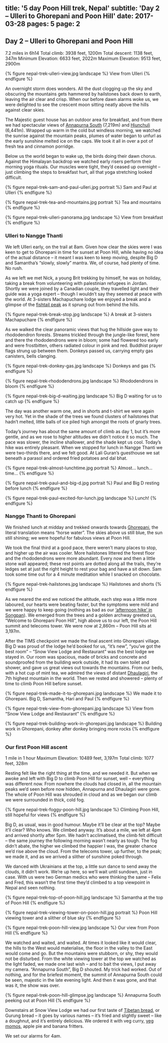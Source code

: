 title: '5 day Poon Hill trek, Nepal'
subtitle: 'Day 2 – Ulleri to Ghorepani and Poon Hill'
date: 2017-03-28
pages: 5
page: 2
---

## Day 2 – Ulleri to Ghorepani and Poon Hill

7.2 miles in 6h14
Total climb: 3938 feet, 1200m
Total descent: 1138 feet, 347m
Minimum Elevation: 6633 feet, 2022m
Maximum Elevation: 9513 feet, 2900m

{% figure nepal-trek-ulleri-view.jpg landscape %}
View from Ulleri
{% endfigure %}

An overnight storm does wonders. All the dust clogging up the sky and obscuring the mountains gets hammered by hailstones back down to earth, leaving the air clear and crisp. When our before dawn alarms woke us, we were delighted to see the crescent moon sitting neatly above the hills against clear skies.

The Majestic guest house has an outdoor area for breakfast, and from there we had spectacular views of [Annapurna South](https://en.wikipedia.org/wiki/Annapurna_South) (7,219m) and [Hiunchuli](https://en.wikipedia.org/wiki/Hiunchuli) (6,441m). Wrapped up warm in the cold but windless morning, we watched the sunrise against the mountain peaks, plumes of water began to unfurl as the early sunshine melted ice on the caps. We took it all in over a pot of fresh tea and cinnamon porridge.

Below us the world began to wake up, the birds doing their dawn chorus. Against the Himalayan backdrop we watched early risers perform their morning yoga rituals. Our muscles were tight, they’d ceased up overnight – just climbing the steps to breakfast hurt, all that yoga stretching looked difficult.

{% figure nepal-trek-sam-and-paul-ulleri.jpg portrait %}
Sam and Paul at Ulleri
{% endfigure %}

{% figure nepal-trek-tea-and-mountains.jpg portrait %}
Tea and mountains
{% endfigure %}

{% figure nepal-trek-ulleri-panorama.jpg landscape %}
View from breakfast
{% endfigure %}

### Ulleri to Nangge Thanti

We left Ulleri early, on the trail at 8am. Given how clear the skies were I was keen to get to Ghorepani in time for sunset at Poon Hill, while having no idea of the actual distance – it meant I was keen to keep moving, despite Big D and Samantha’s “slowly, slowly” mantra. We, of course, had plenty of time. No rush.

As we left we met Nick, a young Brit trekking by himself, he was on holiday, taking a break from volunteering with palestinian refugees in Jordan. Shortly we were joined by a Canadian couple, they travelled light and their guide was a yoga expert – though I wouldn’t say they seemed at peace with the world. At 3-sisters Machapuchare lodge we enjoyed a break and a glimpse of the [fishtail peak](https://en.wikipedia.org/wiki/Machapuchare) as it sprung out from behind the hills.

{% figure nepal-trek-break-stop.jpg landscape %}
A break at 3-sisters Machapuchare
{% endfigure %}

As we walked the clear panoramic views that hug the hillside gave way to rhododendron forests. Streams trickled through the jungle-like forest, here and there the rhododendrons were in bloom; some had flowered too early and were frostbitten, others radiated colour in pink and red. Buddhist prayer flags strung up between them. Donkeys passed us, carrying empty gas canisters, bells clanging.

{% figure nepal-trek-donkey-gas.jpg landscape %}
Donkeys and gas
{% endfigure %}

{% figure nepal-trek-rhododendrons.jpg landscape %}
Rhododendrons in bloom
{% endfigure %}

{% figure nepal-trek-big-d-waiting.jpg landscape %}
Big D waiting for us to catch up
{% endfigure %}

The day was another warm one, and in shorts and t-shirt we were again very hot. Yet in the shade of the trees we found clusters of hailstones that hadn’t melted, little balls of ice piled high amongst the roots of gnarly trees.

Today’s journey has about the same amount of climb as day 1, but it’s more gentle, and as we rose to higher altitudes we didn’t notice it so much. The pace was slower, the incline shallower, and the shade kept us cool. Today’s hike was entirely pleasant. When we stopped for lunch in Nangge Thanti we were two-thirds there, and we felt good. At Lali Guran’s guesthouse we sat beneath a parasol and ordered fried potatoes and dal bhat.

{% figure nepal-trek-almost-lunchtime.jpg portrait %}
Almost… lunch… time…
{% endfigure %}

{% figure nepal-trek-paul-and-big-d.jpg portrait %}
Paul and Big D resting before lunch
{% endfigure %}

{% figure nepal-trek-paul-excited-for-lunch.jpg landscape %}
Lunch!
{% endfigure %}

### Nangge Thanti to Ghorepani

We finished lunch at midday and trekked onwards towards [Ghorepani](https://en.wikipedia.org/wiki/Ghorepani), the literal translation means “horse water”. The skies above us still blue, the sun still shining; we were hopeful for fabulous views at Poon Hill.

We took the final third at a good pace, there weren’t many places to stop, and higher up the air was cooler. More hailstones littered the forest floor and the rhododendrons were more abundant.  Every now and then a little stone wall appeared; these rest points are dotted along all the trails, they’re ledges set at just the right height to rest your bag and have a sit down. Sam took some time out for a 4 minute meditation while I snacked on chocolate.

{% figure nepal-trek-hailstones.jpg landscape %}
Hailstones and shorts
{% endfigure %}

As we neared the end we noticed the altitude, each step was a little more laboured, our hearts were beating faster, but the symptoms were mild and we were happy to keep going (nothing as bad as our [‘afternoon hike’ in Songpan](/2014/09/songpan-china/#Afternoon-hike)). We emerged from the trees and a golden archway greeted us, “Welcome to Ghorepani Poon Hill”, high above us to our left, the Poon Hill summit and telecoms tower. We were now at 2,860m – Poon Hill sits at 3,197m.

After the TIMS checkpoint we made the final ascent into Ghorepani village. Big D was proud of the lodge he’d booked for us, “it’s new”, “you’ve got the best room” – “Snow View Lodge and Restaurant” was the best lodge we stayed in. Our room was spacious, made of bricks and concrete and soundproofed from the building work outside, it had its own toilet and shower, and gave us great views out towards the mountains. From our beds, with a hot cup of mint tea, we admired the views of distant [Dhaulagiri](https://en.wikipedia.org/wiki/Dhaulagiri), the 7th highest mountain in the world. Then we rested and showered – plenty of time to climb Poon Hill before sunset.

{% figure nepal-trek-made-it-to-ghorepani.jpg landscape %}
We made it to Ghorepani. Big D, Samantha, Hari and Paul
{% endfigure %}

{% figure nepal-trek-view-from-ghorepani.jpg landscape %}
View from “Snow View Lodge and Restaurant”
{% endfigure %}

{% figure nepal-trek-building-work-in-ghorepani.jpg landscape %}
Building work in Ghorepani, donkey after donkey bringing more rocks
{% endfigure %}

### Our first Poon Hill ascent

1 mile in 1 hour
Maximum Elevation: 10489 feet, 3,197m
Total climb: 1077 feet, 328m

Resting felt like the right thing at the time, and we needed it. But when we awoke and left with Big D to climb Poon Hill for sunset, well – everything was different now. From nowhere the clouds had closed in, all the mountain peaks we’d seen before now hidden, Annapurna and Dhaulagiri were gone. The whole of Poon Hill was shrouded in cloud and as we began our climb we were surrounded in thick, cold fog.

{% figure nepal-trek-foggy-poon-hill.jpg landscape %}
Climbing Poon Hill, still hopeful for views
{% endfigure %}

Big D, as usual, was in good humour. Maybe it’ll be clear at the top? Maybe it’ll clear? Who knows. We climbed anyway. It’s about a mile, we left at 4pm and arrived shortly after 5pm. We hadn’t acclimatised, the climb felt difficult – the same journey the following morning wasn’t nearly as tough. The fog didn’t abate, the higher we climbed the happier I was, the greater chance we’d rise above the cloud. From the telecoms tower, up further, to the peak; we made it, and as we arrived a slither of sunshine poked through.

We danced with Ukrainians at the top, a little sun dance to send away the clouds, it didn’t work. We’re up here, so we’ll wait until sundown, just in case. With us were two German medics who were thinking the same – Felix and Fred, this wasn’t the first time they’d climbed to a top viewpoint in Nepal and seen nothing.

{% figure nepal-trek-top-of-poon-hill.jpg landscape %}
Samantha at the top of Poon Hill
{% endfigure %}

{% figure nepal-trek-viewing-tower-on-poon-hill.jpg portrait %}
Poon Hill viewing tower and a slither of blue sky
{% endfigure %}

{% figure nepal-trek-poon-hill-view.jpg landscape %}
Our view from Poon Hill
{% endfigure %}

We watched and waited, and waited. At times it looked like it would clear, the hills to the West would materialise, the floor in the valley to the East would come and go. But the mountains were stubborn, or shy, they would not be disturbed. From the white viewing tower at the top we watched as the light faded, we made one last wish – and to bait the views, I put away my camera. “Annapurna South”, Big D shouted. My trick had worked. Out of nothing, and for the briefest moment, the summit of Annapurna South could be seen, majestic in the late evening light. And then it was gone, and that was it, the show was over.

{% figure nepal-trek-poon-hill-glimpse.jpg landscape %}
Annapurna South peeking out at Poon Hill
{% endfigure %}

Downstairs at Snow View Lodge we had our first taste of [Tibetan bread](http://www.inotherpartsoftheworld.com/inspired-by-nepal-tibetan-bread/), or Gurung bread – it goes by various names – it’s fried and slightly sweet – like a doughnut, and it’s entirely delicious. We ordered it with veg curry, [veg momos](https://en.wikipedia.org/wiki/Momo_%28dumpling%29), apple pie and banana fritters.

We set our alarms for 4am.
